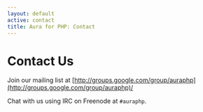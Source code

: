 ```yaml
---
layout: default
active: contact
title: Aura for PHP: Contact
---
```


Contact Us
==========

Join our mailing list at
[http://groups.google.com/group/auraphp](http://groups.google.com/group/auraphp)/

Chat with us using IRC on Freenode at `#auraphp`.
